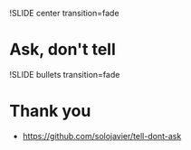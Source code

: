 !SLIDE center transition=fade 

# Ask, don't tell

!SLIDE bullets transition=fade 

# Thank you

* https://github.com/solojavier/tell-dont-ask